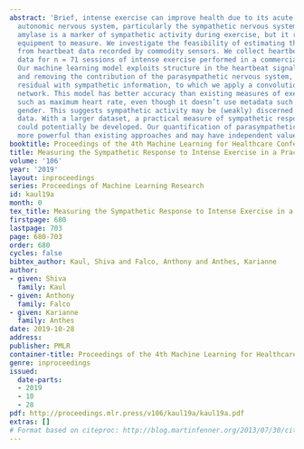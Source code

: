 ```yaml
---
abstract: 'Brief, intense exercise can improve health due to its acute effect on the
  autonomic nervous system, particularly the sympathetic nervous system. Salivary
  amylase is a marker of sympathetic activity during exercise, but it requires specialized
  equipment to measure. We investigate the feasibility of estimating the amylase response
  from heartbeat data recorded by commodity sensors. We collect heartbeat and amylase
  data for n = 71 sessions of intense exercise performed in a commercial setting.
  Our machine learning model exploits structure in the heartbeat signal: by identifying
  and removing the contribution of the parasympathetic nervous system, we obtain a
  residual with sympathetic information, to which we apply a convolutional neural
  network. This model has better accuracy than existing measures of exercise response,
  such as maximum heart rate, even though it doesn’t use metadata such as age and
  gender. This suggests sympathetic activity may be (weakly) discerned from heartbeat
  data. With a larger dataset, a practical measure of sympathetic response to exercise
  could potentially be developed. Our quantification of parasympathetic activity is
  more powerful than existing approaches and may have independent value.'
booktitle: Proceedings of the 4th Machine Learning for Healthcare Conference
title: Measuring the Sympathetic Response to Intense Exercise in a Practical Setting
volume: '106'
year: '2019'
layout: inproceedings
series: Proceedings of Machine Learning Research
id: kaul19a
month: 0
tex_title: Measuring the Sympathetic Response to Intense Exercise in a Practical Setting
firstpage: 680
lastpage: 703
page: 680-703
order: 680
cycles: false
bibtex_author: Kaul, Shiva and Falco, Anthony and Anthes, Karianne
author:
- given: Shiva
  family: Kaul
- given: Anthony
  family: Falco
- given: Karianne
  family: Anthes
date: 2019-10-28
address: 
publisher: PMLR
container-title: Proceedings of the 4th Machine Learning for Healthcare Conference
genre: inproceedings
issued:
  date-parts:
  - 2019
  - 10
  - 28
pdf: http://proceedings.mlr.press/v106/kaul19a/kaul19a.pdf
extras: []
# Format based on citeproc: http://blog.martinfenner.org/2013/07/30/citeproc-yaml-for-bibliographies/
---
```

